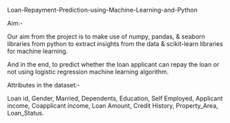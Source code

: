 Loan-Repayment-Prediction-using-Machine-Learning-and-Python


Aim:-

Our aim from the project is to make use of numpy, pandas, & seaborn libraries from python to extract insights from the data & scikit-learn libraries for machine learning.

And in the end, to predict whether the loan applicant can repay the loan or not using logistic regression machine learning algorithm.


Attributes in the dataset:-

Loan id,
Gender,
Married,
Dependents,
Education,
Self Employed,
Applicant income,
Coapplicant income,
Loan Amount,
Credit History,
Property_Area,
Loan_Status.
